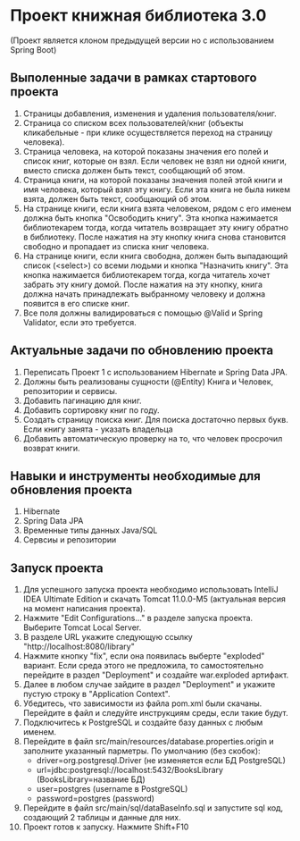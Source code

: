 # Проект книжная библиотека 3.0
(Проект является клоном предыдущей версии но с использованием Spring Boot)

## Выполенные задачи в рамках стартового проекта
1) Страницы добавления, изменения и удаления пользователя/книг.
2) Страница со списком всех пользователей/книг (объекты кликабельные - при клике осуществляется
   переход на страницу человека).
3) Страница человека, на которой показаны значения его полей и список книг, которые он
   взял. Если человек не взял ни одной книги, вместо списка должен быть текст, сообщающий об этом.
4) Страница книги, на которой показаны значения полей этой книги и имя человека,
   который взял эту книгу. Если эта книга не была никем взята, должен быть текст, сообщающий об этом.
5) На странице книги, если книга взята человеком, рядом с его именем должна быть кнопка
   "Освободить книгу". Эта кнопка нажимается библиотекарем тогда, когда читатель
   возвращает эту книгу обратно в библиотеку. После нажатия на эту кнопку книга снова
   становится свободно и пропадает из списка книг человека.
6) На странице книги, если книга свободна, должен быть выпадающий список (\<select\>)
   со всеми людьми и кнопка "Назначить книгу". Эта кнопка нажимается библиотекарем
   тогда, когда читатель хочет забрать эту книгу домой. После нажатия на эту кнопку, книга
   должна начать принадлежать выбранному человеку и должна появится в его списке
   книг.
7) Все поля должны валидироваться с помощью @Valid и Spring Validator, если это
   требуется.

## Актуальные задачи по обновлению проекта
1) Переписать Проект 1 с использованием Hibernate и Spring Data JPA. 
2) Должны быть реализованы сущности (@Entity) Книга и Человек, репозитории и сервисы.
3) Добавить пагинацию для книг.
4) Добавить сортировку книг по году.
5) Создать страницу поиска книг. Для поиска достаточно первых букв. Если книгу занята - указать владельца
6) Добавить автоматическую проверку на то, что человек просрочил возврат книги.

## Навыки и инструменты необходимые для обновления проекта

1) Hibernate
2) Spring Data JPA
3) Временные типы данных Java/SQL
4) Сервсиы и репозитории

## Запуск проекта

1) Для успешного запуска проекта необходимо использовать IntelliJ IDEA Ultimate Edition и скачать Tomcat 11.0.0-M5
(актуальная версия на момент написания проекта).
2) Нажмите "Edit Configurations..." в разделе запуска проекта. Выберите Tomcat Local Server.
3) В разделе URL укажите следующую ссылку "http://localhost:8080/library"
4) Нажмите кнопку "fix", если она появилась выберте "exploded" вариант. Если среда этого не предложила, то самостоятельно перейдите в раздел "Deployment" и создайте war.exploded артифакт. 
5) Далее в любом случае зайдите в раздел "Deployment" и укажите пустую строку в "Application Context". 
6) Убедитесь, что зависимости из файла pom.xml были скачаны. Перейдите в файл и следуйте инструкциям среды, если
такие будут.
7) Подключитесь к PostgreSQL и создайте базу данных с любым именем.
8) Перейдите в файл src/main/resources/database.properties.origin и заполните указанный парметры. По умолчанию (без скобок):
   * driver=org.postgresql.Driver (не изменяется если БД PostgreSQL)
   * url=jdbc:postgresql://localhost:5432/BooksLibrary (BooksLibrary=название БД)
   * user=postgres (username в PostgreSQL)
   * password=postgres (password)
9) Перейдите в файл src/main/sql/dataBaseInfo.sql и запустите sql код, создающий 2 таблицы и данные для них.
10) Проект готов к запуску. Нажмите Shift+F10
